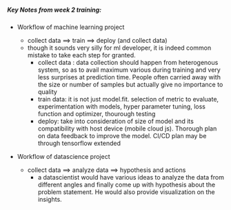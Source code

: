 ##### Key Notes from week 2 training:
* Workflow of machine learning project  
    * collect data ==> train ==> deploy (and collect data)
    * though it sounds very silly for ml developer, it is indeed common mistake to take each step for granted.
        * collect data : data collection should happen from heterogenous system, so as to avail maximum various during training and very less surprises at prediction time. People often carried away with the size or number of samples but actually give no importance to quality
        * train data: it is not just model.fit. selection of metric to evaluate, experimentation with models, hyper parameter tuning, loss function and optimizer, thourough testing
        * deploy: take into consideration of size of model and its compatibility with host device (mobile cloud js). Thorough plan on data feedback to improve the model. CI/CD plan may be through tensorflow extended
        

* Workflow of datascience project
   * collect data ==> analyze data ==> hypothesis and actions
      * a datascientist would have various ideas to analyze the data from different angles and finally come up with hypothesis about the problem statement. He would also provide visualization on the insights.
